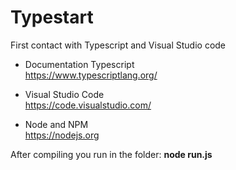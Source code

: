 # Typestart
First contact with Typescript and Visual Studio code

* Documentation Typescript  <br>https://www.typescriptlang.org/

* Visual Studio Code  <br> https://code.visualstudio.com/

* Node and NPM  <br> https://nodejs.org

After compiling you run in the folder: 
**node run.js**  
